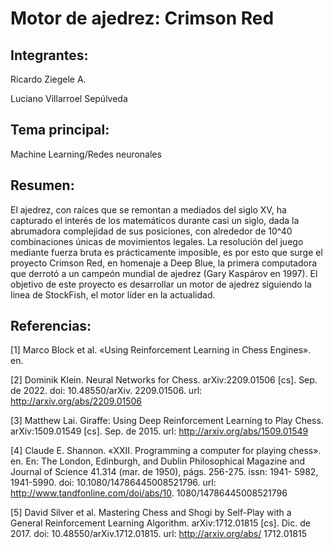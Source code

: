 # Motor de ajedrez: Crimson Red

## Integrantes:

Ricardo Ziegele A.

Luciano Villarroel Sepúlveda

## Tema principal:

Machine Learning/Redes neuronales

## Resumen:

El ajedrez, con raíces que se remontan a mediados del siglo XV, ha capturado el interés de los matemáticos
durante casi un siglo, dada la abrumadora complejidad de sus posiciones, con alrededor de 10^40 combinaciones
únicas de movimientos legales. La resolución del juego mediante fuerza bruta es prácticamente imposible, es por
esto que surge el proyecto Crimson Red, en homenaje a Deep Blue, la primera computadora que derrotó a un
campeón mundial de ajedrez (Gary Kaspárov en 1997). El objetivo de este proyecto es desarrollar un motor de
ajedrez siguiendo la linea de StockFish, el motor líder en la actualidad.

## Referencias:

[1] Marco Block et al. «Using Reinforcement Learning in Chess Engines». en.

[2] Dominik Klein. Neural Networks for Chess. arXiv:2209.01506 [cs]. Sep. de 2022. doi: 10.48550/arXiv.
2209.01506. url: http://arxiv.org/abs/2209.01506

[3] Matthew Lai. Giraffe: Using Deep Reinforcement Learning to Play Chess. arXiv:1509.01549 [cs]. Sep. de
2015. url: http://arxiv.org/abs/1509.01549

[4] Claude E. Shannon. «XXII. Programming a computer for playing chess». en. En: The London, Edinburgh,
and Dublin Philosophical Magazine and Journal of Science 41.314 (mar. de 1950), págs. 256-275. issn: 1941-
5982, 1941-5990. doi: 10.1080/14786445008521796. url: http://www.tandfonline.com/doi/abs/10.
1080/14786445008521796

[5] David Silver et al. Mastering Chess and Shogi by Self-Play with a General Reinforcement Learning Algorithm.
arXiv:1712.01815 [cs]. Dic. de 2017. doi: 10.48550/arXiv.1712.01815. url: http://arxiv.org/abs/
1712.01815
